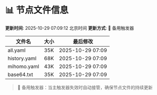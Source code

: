 # 📊 节点文件信息

**更新时间**: 2025-10-29 07:09:12 北京时间
**更新方式**: 🔄 备用触发器

| 文件名 | 大小 | 最后修改 |
|--------|------|----------|
| all.yaml | 35K | 2025-10-29 07:09 |
| history.yaml | 68K | 2025-10-29 07:09 |
| mihomo.yaml | 43K | 2025-10-29 07:09 |
| base64.txt | 35K | 2025-10-29 07:09 |

> 🔄 备用触发器：当主触发器失效时自动接管，确保节点文件的持续更新
